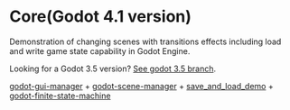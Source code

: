 # Core(Godot 4.1 version)
Demonstration of changing scenes with transitions effects including load and write game state capability in Godot Engine.

Looking for a Godot 3.5 version? [See godot 3.5 branch](https://github.com/MarekZdun/Core/tree/3.5).

[godot-gui-manager](https://github.com/MarekZdun/godot-gui-manager/tree/main) + [godot-scene-manager](https://github.com/MarekZdun/godot-scene-manager) + [save_and_load_demo](https://github.com/jhlothamer/save_and_load_demo/tree/godot4.1) + [godot-finite-state-machine](https://github.com/godot-addons/godot-finite-state-machine)
 
